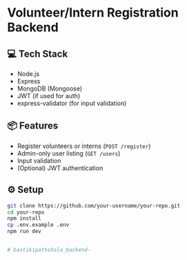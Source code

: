 # Volunteer/Intern Registration Backend

## 💻 Tech Stack
- Node.js
- Express
- MongoDB (Mongoose)
- JWT (if used for auth)
- express-validator (for input validation)

## 📦 Features
- Register volunteers or interns (`POST /register`)
- Admin-only user listing (`GET /users`)
- Input validation
- (Optional) JWT authentication

## ⚙️ Setup

```bash
git clone https://github.com/your-username/your-repo.git
cd your-repo
npm install
cp .env.example .env
npm run dev


# bastikipathshala_backend-
